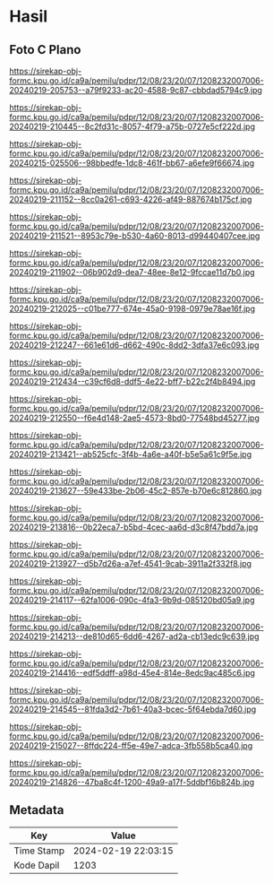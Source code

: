 # Hasil

## Foto C Plano

https://sirekap-obj-formc.kpu.go.id/ca9a/pemilu/pdpr/12/08/23/20/07/1208232007006-20240219-205753--a79f9233-ac20-4588-9c87-cbbdad5794c9.jpg

https://sirekap-obj-formc.kpu.go.id/ca9a/pemilu/pdpr/12/08/23/20/07/1208232007006-20240219-210445--8c2fd31c-8057-4f79-a75b-0727e5cf222d.jpg

https://sirekap-obj-formc.kpu.go.id/ca9a/pemilu/pdpr/12/08/23/20/07/1208232007006-20240215-025506--98bbedfe-1dc8-461f-bb67-a6efe9f66674.jpg

https://sirekap-obj-formc.kpu.go.id/ca9a/pemilu/pdpr/12/08/23/20/07/1208232007006-20240219-211152--8cc0a261-c693-4226-af49-887674b175cf.jpg

https://sirekap-obj-formc.kpu.go.id/ca9a/pemilu/pdpr/12/08/23/20/07/1208232007006-20240219-211521--8953c79e-b530-4a60-8013-d99440407cee.jpg

https://sirekap-obj-formc.kpu.go.id/ca9a/pemilu/pdpr/12/08/23/20/07/1208232007006-20240219-211902--06b902d9-dea7-48ee-8e12-9fccae11d7b0.jpg

https://sirekap-obj-formc.kpu.go.id/ca9a/pemilu/pdpr/12/08/23/20/07/1208232007006-20240219-212025--c01be777-674e-45a0-9198-0979e78ae16f.jpg

https://sirekap-obj-formc.kpu.go.id/ca9a/pemilu/pdpr/12/08/23/20/07/1208232007006-20240219-212247--661e61d6-d662-490c-8dd2-3dfa37e6c093.jpg

https://sirekap-obj-formc.kpu.go.id/ca9a/pemilu/pdpr/12/08/23/20/07/1208232007006-20240219-212434--c39cf6d8-ddf5-4e22-bff7-b22c2f4b8494.jpg

https://sirekap-obj-formc.kpu.go.id/ca9a/pemilu/pdpr/12/08/23/20/07/1208232007006-20240219-212550--f6e4d148-2ae5-4573-8bd0-77548bd45277.jpg

https://sirekap-obj-formc.kpu.go.id/ca9a/pemilu/pdpr/12/08/23/20/07/1208232007006-20240219-213421--ab525cfc-3f4b-4a6e-a40f-b5e5a61c9f5e.jpg

https://sirekap-obj-formc.kpu.go.id/ca9a/pemilu/pdpr/12/08/23/20/07/1208232007006-20240219-213627--59e433be-2b06-45c2-857e-b70e6c812860.jpg

https://sirekap-obj-formc.kpu.go.id/ca9a/pemilu/pdpr/12/08/23/20/07/1208232007006-20240219-213816--0b22eca7-b5bd-4cec-aa6d-d3c8f47bdd7a.jpg

https://sirekap-obj-formc.kpu.go.id/ca9a/pemilu/pdpr/12/08/23/20/07/1208232007006-20240219-213927--d5b7d26a-a7ef-4541-9cab-3911a2f332f8.jpg

https://sirekap-obj-formc.kpu.go.id/ca9a/pemilu/pdpr/12/08/23/20/07/1208232007006-20240219-214117--62fa1006-090c-4fa3-9b9d-085120bd05a9.jpg

https://sirekap-obj-formc.kpu.go.id/ca9a/pemilu/pdpr/12/08/23/20/07/1208232007006-20240219-214213--de810d65-6dd6-4267-ad2a-cb13edc9c639.jpg

https://sirekap-obj-formc.kpu.go.id/ca9a/pemilu/pdpr/12/08/23/20/07/1208232007006-20240219-214416--edf5ddff-a98d-45e4-814e-8edc9ac485c6.jpg

https://sirekap-obj-formc.kpu.go.id/ca9a/pemilu/pdpr/12/08/23/20/07/1208232007006-20240219-214545--81fda3d2-7b61-40a3-bcec-5f64ebda7d60.jpg

https://sirekap-obj-formc.kpu.go.id/ca9a/pemilu/pdpr/12/08/23/20/07/1208232007006-20240219-215027--8ffdc224-ff5e-49e7-adca-3fb558b5ca40.jpg

https://sirekap-obj-formc.kpu.go.id/ca9a/pemilu/pdpr/12/08/23/20/07/1208232007006-20240219-214826--47ba8c4f-1200-49a9-a17f-5ddbf16b824b.jpg


## Metadata

| Key        | Value               |
| ---------- | ------------------- |
| Time Stamp | 2024-02-19 22:03:15 |
| Kode Dapil | 1203                |



